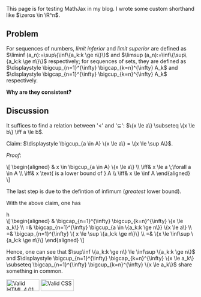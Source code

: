 <!DOCTYPE HTML PUBLIC "-//W3C//DTD HTML 4.01//EN" "http://www.w3.org/TR/html4/strict.dtd">
<html lang="en">
<head>
<meta http-equiv="content-type" content="text/html; charset=utf-8">
<title>Don't delete!</title>
<script type="text/javascript" charset="utf-8" src="
https://cdn.mathjax.org/mathjax/latest/MathJax.js?config=TeX-AMS-MML_HTMLorMML,
https://vincenttam.github.io/javascripts/MathJaxLocal.js"></script>
</head>
<body>

<p>This page is for testing MathJax in my blog.  I wrote some custom
shorthand like $\zeros \in \R^n$.</p>

<h2>Problem</h2>

<p>For sequences of numbers, <em>limit inferior</em> and <em>limit
superior</em> are defined as $\liminf (a_n):=\sup\{\inf\{a_k:k \ge
n\}\}$ and $\limsup (a_n):=\inf\{\sup\{a_k:k \ge n\}\}$ respectively;
for sequences of sets, they are defined as $\displaystyle
\bigcup_{n=1}^{\infty} \bigcap_{k=n}^{\infty} A_k$ and $\displaystyle
\bigcap_{n=1}^{\infty} \bigcup_{k=n}^{\infty} A_k$ respectively.</p>

<p><strong>Why are they consistent?</strong></p>

<h2>Discussion</h2>

<p>It suffices to find a relation between '&lt;' and '&sube;': $\{x
\le a\} \subseteq \{x \le b\} \iff a \le b$.</p>

<p>Claim: $\displaystyle \bigcup_{a \in A} \{x \le a\} = \{x \le \sup
A\}$.</p>

<p><em>Proof</em>:</p>

<div class="myeqn">
\[
  \begin{aligned}
    & x \in \bigcup_{a \in A} \{x \le a\} \\
    \iff& x \le a \;\forall a \in A \\
    \iff& x \text{ is a lower bound of } A \\
    \iff& x \le \inf A
  \end{aligned}
\]
</div>

<p>The last step is due to the defintion of infimum (<em>greatest</em>
lower bound).</p>

<p>With the above claim, one has</p>h

<div class="myeqn">
\[
  \begin{aligned}
    & \bigcap_{n=1}^{\infty} \bigcup_{k=n}^{\infty} \{x \le a_k\} \\
    =& \bigcap_{n=1}^{\infty} \bigcup_{a \in \{a_k:k \ge n\}} \{x \le a\} \\
    =& \bigcap_{n=1}^{\infty} \{ x \le \sup \{a_k:k \ge n\}\} \\
    =& \{x \le \inf\sup \{a_k:k \ge n\}\}
  \end{aligned}
\]
</div>

<p>Hence, one can see that $\sup\inf \{a_k:k \ge n\} \le \inf\sup
\{a_k:k \ge n\}$ and $\displaystyle \bigcup_{n=1}^{\infty}
\bigcap_{k=n}^{\infty} \{x \le a_k\} \subseteq \bigcap_{n=1}^{\infty}
\bigcup_{k=n}^{\infty} \{x \le a_k\}$ share something in common.</p>

<p>
<a href="//validator.w3.org/check?uri=referer"><img
  src="/images/valid-html401.png" alt="Valid HTML 4.01 Strict"
  height="31" width="88"></a>
<a href="//jigsaw.w3.org/css-validator/check/referer"><img
  src="/images/valid-css.png" alt="Valid CSS" height="31" width="88">
</a></p>
</body>
</html>

